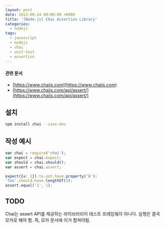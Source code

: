 ```yaml
---
layout: post
date: 2013-08-24 00:00:00 +0900
title: '[Node.js] Chai Assertion Library'
categories:
  - nodejs
tags:
  - javascript
  - nodejs
  - chai
  - unit-test
  - assertion
---
```


#### 관련 문서

- [https://www.chaijs.com](https://www.chaijs.com)
- [https://www.chaijs.com/api/assert/](https://www.chaijs.com/api/assert/)

## 설치

```bash
npm install chai --save-dev
```

## 작성 예시

```js
var chai = require('chai');
var expect = chai.expect;
var should = chai.should();
var assert = chai.assert;

expect({a: 1}).to.not.have.property('b');
'foo'.should.have.lengthOf(3);
assert.equal('1', 1);
```

## TODO

Chai는 assert API를 제공하는 라이브러리이 테스트 프레임웤이 아니다. 실행은 결국 모카로 해야 함. 즉, 모카 문서에 이거 합쳐야됨.
